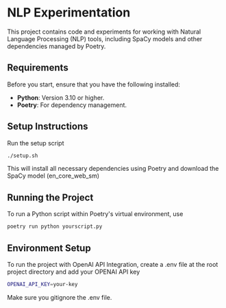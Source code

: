 # **NLP Experimentation**

This project contains code and experiments for working with Natural Language Processing (NLP) tools, including SpaCy models and other dependencies managed by Poetry.


## **Requirements**

Before you start, ensure that you have the following installed:

- **Python**: Version 3.10 or higher.
- **Poetry**: For dependency management.

## **Setup Instructions**

Run the setup script
```bash
./setup.sh
```

This will install all necessary dependencies using Poetry and download the SpaCy model (en_core_web_sm)

## **Running the Project**

To run a Python script within Poetry's virtual environment, use
```bash
poetry run python yourscript.py
```

## **Environment Setup**

To run the project with OpenAI API Integration, create a .env file at the root project directory and add your OPENAI API key
```bash
OPENAI_API_KEY=your-key
```
Make sure you gitignore the .env file.